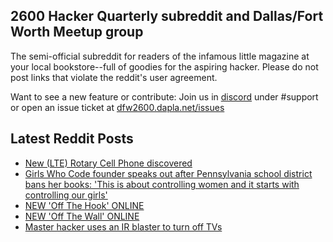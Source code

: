 ## 2600 Hacker Quarterly subreddit and Dallas/Fort Worth Meetup group
The semi-official subreddit for readers of the infamous little magazine at your local bookstore--full of goodies for the aspiring hacker. Please do not post links that violate the reddit's user agreement.

Want to see a new feature or contribute: 
Join us in [discord](https://dfw2600.dapla.net/chat) under #support or open an issue ticket at [dfw2600.dapla.net/issues](https://dfw2600.dapla.net/issues)

## Latest Reddit Posts
<!-- BLOG-POST-LIST:START -->
- [New (LTE) Rotary Cell Phone discovered](https://www.reddit.com/r/2600/comments/xp6xs2/new_lte_rotary_cell_phone_discovered/)
- [Girls Who Code founder speaks out after Pennsylvania school district bans her books: 'This is about controlling women and it starts with controlling our girls'](https://www.reddit.com/r/2600/comments/xooy5p/girls_who_code_founder_speaks_out_after/)
- [NEW 'Off The Hook' ONLINE](https://2600.com/hook/21-09-2022)
- [NEW 'Off The Wall' ONLINE](https://2600.com/wall/20-09-2022)
- [Master hacker uses an IR blaster to turn off TVs](https://www.reddit.com/r/2600/comments/xh5dj6/master_hacker_uses_an_ir_blaster_to_turn_off_tvs/)
<!-- BLOG-POST-LIST:END -->
